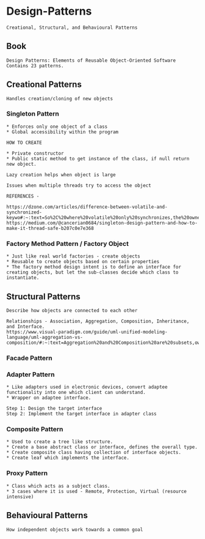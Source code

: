 # Design-Patterns
`Creational, Structural, and Behavioural Patterns`
## Book
```
Design Patterns: Elements of Reusable Object-Oriented Software
Contains 23 patterns.
```
## Creational Patterns
`Handles creation/cloning of new objects`

### Singleton Pattern
```
* Enforces only one object of a class
* Global accessibility within the program
```
```
HOW TO CREATE

* Private constructor
* Public static method to get instance of the class, if null return new object.
```

`Lazy creation helps when object is large`

`Issues when multiple threads try to access the object`

```
REFERENCES -

https://dzone.com/articles/difference-between-volatile-and-synchronized-keywo#:~:text=So%2C%20where%20volatile%20only%20synchronizes,the%20ownership%20between%20multiple%20threads.
https://medium.com/@cancerian0684/singleton-design-pattern-and-how-to-make-it-thread-safe-b207c0e7e368
```

### Factory Method Pattern / Factory Object
```
* Just like real world factories - create objects
* Reusable to create objects based on certain properties
* The factory method design intent is to define an interface for creating objects, but let the sub-classes decide which class to instantiate.
```

## Structural Patterns
`Describe how objects are connected to each other`
```
Relationships - Association, Aggregation, Composition, Inheritance, and Interface.
https://www.visual-paradigm.com/guide/uml-unified-modeling-language/uml-aggregation-vs-composition/#:~:text=Aggregation%20and%20Composition%20are%20subsets,owns%22%20object%20of%20another%20class.&text=Composition%20implies%20a%20relationship%20where,exist%20independent%20of%20the%20parent.
```

### Facade Pattern

### Adapter Pattern
```
* Like adapters used in electronic devices, convert adaptee functionality into one which client can understand.
* Wrapper on adaptee interface.

Step 1: Design the target interface
Step 2: Implement the target interface in adapter class
```
### Composite Pattern
```
* Used to create a tree like structure.
* Create a base abstract class or interface, defines the overall type.
* Create composite class having collection of interface objects.
* Create leaf which implements the interface.
```
### Proxy Pattern
```
* Class which acts as a subject class.
* 3 cases where it is used - Remote, Protection, Virtual (resource intensive)
```


## Behavioural Patterns
`How independent objects work towards a common goal`
